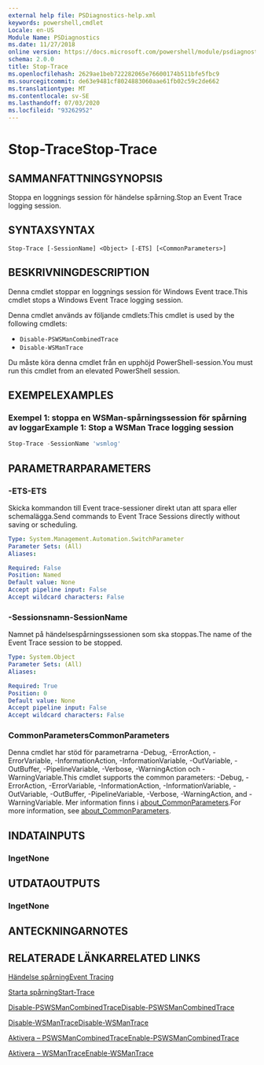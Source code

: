 ```yaml
---
external help file: PSDiagnostics-help.xml
keywords: powershell,cmdlet
Locale: en-US
Module Name: PSDiagnostics
ms.date: 11/27/2018
online version: https://docs.microsoft.com/powershell/module/psdiagnostics/stop-trace?view=powershell-7&WT.mc_id=ps-gethelp
schema: 2.0.0
title: Stop-Trace
ms.openlocfilehash: 2629ae1beb722282065e76600174b511bfe5fbc9
ms.sourcegitcommit: de63e9481cf8024883060aae61fb02c59c2de662
ms.translationtype: MT
ms.contentlocale: sv-SE
ms.lasthandoff: 07/03/2020
ms.locfileid: "93262952"
---
```

# <span data-ttu-id="a72b9-103">Stop-Trace</span><span class="sxs-lookup"><span data-stu-id="a72b9-103">Stop-Trace</span></span>

## <span data-ttu-id="a72b9-104">SAMMANFATTNING</span><span class="sxs-lookup"><span data-stu-id="a72b9-104">SYNOPSIS</span></span>
<span data-ttu-id="a72b9-105">Stoppa en loggnings session för händelse spårning.</span><span class="sxs-lookup"><span data-stu-id="a72b9-105">Stop an Event Trace logging session.</span></span>

## <span data-ttu-id="a72b9-106">SYNTAX</span><span class="sxs-lookup"><span data-stu-id="a72b9-106">SYNTAX</span></span>

```
Stop-Trace [-SessionName] <Object> [-ETS] [<CommonParameters>]
```

## <span data-ttu-id="a72b9-107">BESKRIVNING</span><span class="sxs-lookup"><span data-stu-id="a72b9-107">DESCRIPTION</span></span>

<span data-ttu-id="a72b9-108">Denna cmdlet stoppar en loggnings session för Windows Event trace.</span><span class="sxs-lookup"><span data-stu-id="a72b9-108">This cmdlet stops a Windows Event Trace logging session.</span></span>

<span data-ttu-id="a72b9-109">Denna cmdlet används av följande cmdlets:</span><span class="sxs-lookup"><span data-stu-id="a72b9-109">This cmdlet is used by the following cmdlets:</span></span>

- `Disable-PSWSManCombinedTrace`
- `Disable-WSManTrace`

<span data-ttu-id="a72b9-110">Du måste köra denna cmdlet från en upphöjd PowerShell-session.</span><span class="sxs-lookup"><span data-stu-id="a72b9-110">You must run this cmdlet from an elevated PowerShell session.</span></span>

## <span data-ttu-id="a72b9-111">EXEMPEL</span><span class="sxs-lookup"><span data-stu-id="a72b9-111">EXAMPLES</span></span>

### <span data-ttu-id="a72b9-112">Exempel 1: stoppa en WSMan-spårningssession för spårning av loggar</span><span class="sxs-lookup"><span data-stu-id="a72b9-112">Example 1: Stop a WSMan Trace logging session</span></span>

```powershell
Stop-Trace -SessionName 'wsmlog'
```

## <span data-ttu-id="a72b9-113">PARAMETRAR</span><span class="sxs-lookup"><span data-stu-id="a72b9-113">PARAMETERS</span></span>

### <span data-ttu-id="a72b9-114">-ETS</span><span class="sxs-lookup"><span data-stu-id="a72b9-114">-ETS</span></span>
<span data-ttu-id="a72b9-115">Skicka kommandon till Event trace-sessioner direkt utan att spara eller schemalägga.</span><span class="sxs-lookup"><span data-stu-id="a72b9-115">Send commands to Event Trace Sessions directly without saving or scheduling.</span></span>

```yaml
Type: System.Management.Automation.SwitchParameter
Parameter Sets: (All)
Aliases:

Required: False
Position: Named
Default value: None
Accept pipeline input: False
Accept wildcard characters: False
```

### <span data-ttu-id="a72b9-116">-Sessionsnamn</span><span class="sxs-lookup"><span data-stu-id="a72b9-116">-SessionName</span></span>
<span data-ttu-id="a72b9-117">Namnet på händelsespårningssessionen som ska stoppas.</span><span class="sxs-lookup"><span data-stu-id="a72b9-117">The name of the Event Trace session to be stopped.</span></span>

```yaml
Type: System.Object
Parameter Sets: (All)
Aliases:

Required: True
Position: 0
Default value: None
Accept pipeline input: False
Accept wildcard characters: False
```

### <span data-ttu-id="a72b9-118">CommonParameters</span><span class="sxs-lookup"><span data-stu-id="a72b9-118">CommonParameters</span></span>
<span data-ttu-id="a72b9-119">Denna cmdlet har stöd för parametrarna -Debug, -ErrorAction, -ErrorVariable, -InformationAction, -InformationVariable, -OutVariable, -OutBuffer, -PipelineVariable, -Verbose, -WarningAction och -WarningVariable.</span><span class="sxs-lookup"><span data-stu-id="a72b9-119">This cmdlet supports the common parameters: -Debug, -ErrorAction, -ErrorVariable, -InformationAction, -InformationVariable, -OutVariable, -OutBuffer, -PipelineVariable, -Verbose, -WarningAction, and -WarningVariable.</span></span> <span data-ttu-id="a72b9-120">Mer information finns i [about_CommonParameters](https://go.microsoft.com/fwlink/?LinkID=113216).</span><span class="sxs-lookup"><span data-stu-id="a72b9-120">For more information, see [about_CommonParameters](https://go.microsoft.com/fwlink/?LinkID=113216).</span></span>

## <span data-ttu-id="a72b9-121">INDATA</span><span class="sxs-lookup"><span data-stu-id="a72b9-121">INPUTS</span></span>

### <span data-ttu-id="a72b9-122">Inget</span><span class="sxs-lookup"><span data-stu-id="a72b9-122">None</span></span>

## <span data-ttu-id="a72b9-123">UTDATA</span><span class="sxs-lookup"><span data-stu-id="a72b9-123">OUTPUTS</span></span>

### <span data-ttu-id="a72b9-124">Inget</span><span class="sxs-lookup"><span data-stu-id="a72b9-124">None</span></span>

## <span data-ttu-id="a72b9-125">ANTECKNINGAR</span><span class="sxs-lookup"><span data-stu-id="a72b9-125">NOTES</span></span>

## <span data-ttu-id="a72b9-126">RELATERADE LÄNKAR</span><span class="sxs-lookup"><span data-stu-id="a72b9-126">RELATED LINKS</span></span>

[<span data-ttu-id="a72b9-127">Händelse spårning</span><span class="sxs-lookup"><span data-stu-id="a72b9-127">Event Tracing</span></span>](/windows/desktop/ETW/event-tracing-portal)

[<span data-ttu-id="a72b9-128">Starta spårning</span><span class="sxs-lookup"><span data-stu-id="a72b9-128">Start-Trace</span></span>](start-trace.md)

[<span data-ttu-id="a72b9-129">Disable-PSWSManCombinedTrace</span><span class="sxs-lookup"><span data-stu-id="a72b9-129">Disable-PSWSManCombinedTrace</span></span>](Disable-PSWSManCombinedTrace.md)

[<span data-ttu-id="a72b9-130">Disable-WSManTrace</span><span class="sxs-lookup"><span data-stu-id="a72b9-130">Disable-WSManTrace</span></span>](Disable-WSManTrace.md)

[<span data-ttu-id="a72b9-131">Aktivera – PSWSManCombinedTrace</span><span class="sxs-lookup"><span data-stu-id="a72b9-131">Enable-PSWSManCombinedTrace</span></span>](Enable-PSWSManCombinedTrace.md)

[<span data-ttu-id="a72b9-132">Aktivera – WSManTrace</span><span class="sxs-lookup"><span data-stu-id="a72b9-132">Enable-WSManTrace</span></span>](Enable-WSManTrace.md)
